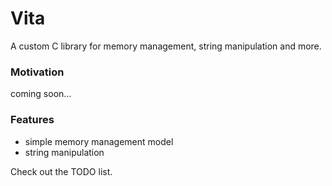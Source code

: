# Vita

A custom C library for memory management, string manipulation and more. 

### Motivation
coming soon...

### Features
* simple memory management model
* string manipulation

Check out the TODO list.

